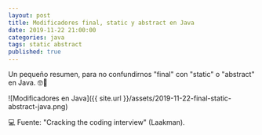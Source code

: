 ```yaml
---
layout: post
title: Modificadores final, static y abstract en Java
date: 2019-11-22 21:00:00
categories: java
tags: static abstract
published: true
---
```


Un pequeño resumen, para no confundirnos "final" con "static" o "abstract" en Java. 🤓👩‍

![Modificadores en Java]({{ site.url }}/assets/2019-11-22-final-static-abstract-java.png)

💻 Fuente: "Cracking the coding interview" (Laakman).
